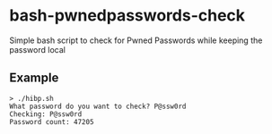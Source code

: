 # bash-pwnedpasswords-check
Simple bash script to check for Pwned Passwords while keeping the password local

## Example
```
> ./hibp.sh
What password do you want to check? P@ssw0rd
Checking: P@ssw0rd
Password count: 47205
```
